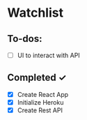 # Watchlist

## To-dos:

- [ ] UI to interact with API

 
## Completed ✓

- [x] Create React App
- [x] Initialize Heroku
- [x] Create Rest API
